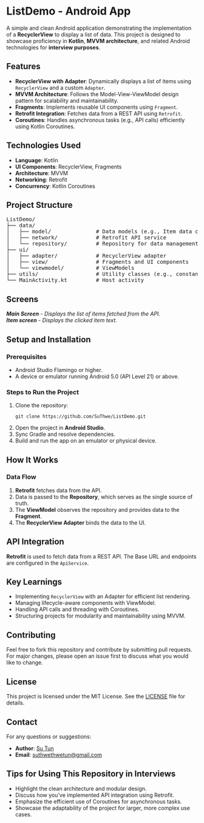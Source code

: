 <!DOCTYPE html>
<html>
<head>
</head>
<body>
<h1>ListDemo - Android App</h1>
<p>A simple and clean Android application demonstrating the implementation of a <b>RecyclerView</b> to display a list of data. 
This project is designed to showcase proficiency in <b>Kotlin</b>, <b>MVVM architecture</b>, and related Android technologies for <b>interview purposes</b>.</p>

<h2>Features</h2>
<ul>
<li><b>RecyclerView with Adapter</b>: Dynamically displays a list of items using <code>RecyclerView</code> and a custom <code>Adapter</code>.</li>
<li><b>MVVM Architecture</b>: Follows the Model-View-ViewModel design pattern for scalability and maintainability.</li>
<li><b>Fragments</b>: Implements reusable UI components using <code>Fragment</code>.</li>
<li><b>Retrofit Integration</b>: Fetches data from a REST API using <code>Retrofit</code>.</li>
<li><b>Coroutines</b>: Handles asynchronous tasks (e.g., API calls) efficiently using Kotlin Coroutines.</li>
</ul>

<h2>Technologies Used</h2>
<ul>
<li><b>Language</b>: Kotlin</li>
<li><b>UI Components</b>: RecyclerView, Fragments</li>
<li><b>Architecture</b>: MVVM</li>
<li><b>Networking</b>: Retrofit</li>
<li><b>Concurrency</b>: Kotlin Coroutines</li>
</ul>

<h2>Project Structure</h2>
<pre>
ListDemo/
├── data/
│   ├── model/              # Data models (e.g., Item data class)
│   ├── network/            # Retrofit API service
│   └── repository/         # Repository for data management
├── ui/
│   ├── adapter/            # RecyclerView adapter
│   ├── view/               # Fragments and UI components
│   └── viewmodel/          # ViewModels
├── utils/                  # Utility classes (e.g., constants, helpers)
└── MainActivity.kt         # Host activity
</pre>

<h2>Screens</h2>
<p>
<i><b>Main Screen</b> - Displays the list of items fetched from the API.</i><br>
<i><b>Item screen</b> - Displays the clicked item text. </i>
</p>

<h2>Setup and Installation</h2>
<h3>Prerequisites</h3>
<ul>
<li>Android Studio Flamingo or higher.</li>
<li>A device or emulator running Android 5.0 (API Level 21) or above.</li>
</ul>

<h3>Steps to Run the Project</h3>
<ol>
<li>Clone the repository:
  <pre><code>git clone https://github.com/SuThwe/ListDemo.git</code></pre>
</li>
<li>Open the project in <b>Android Studio</b>.</li>
<li>Sync Gradle and resolve dependencies.</li>
<li>Build and run the app on an emulator or physical device.</li>
</ol>

<h2>How It Works</h2>

<h3>Data Flow</h3>
<ol>
<li><b>Retrofit</b> fetches data from the API.</li>
<li>Data is passed to the <b>Repository</b>, which serves as the single source of truth.</li>
<li>The <b>ViewModel</b> observes the repository and provides data to the <b>Fragment</b>.</li>
<li>The <b>RecyclerView Adapter</b> binds the data to the UI.</li>
</ol>

<h2>API Integration</h2>
<p><b>Retrofit</b> is used to fetch data from a REST API. The Base URL and endpoints are configured in the <code>ApiService</code>.</p>

<h2>Key Learnings</h2>
<ul>
<li>Implementing <code>RecyclerView</code> with an Adapter for efficient list rendering.</li>
<li>Managing lifecycle-aware components with ViewModel.</li>
<li>Handling API calls and threading with Coroutines.</li>
<li>Structuring projects for modularity and maintainability using MVVM.</li>
</ul>

<h2>Contributing</h2>
<p>Feel free to fork this repository and contribute by submitting pull requests. For major changes, please open an issue first to discuss what you would like to change.</p>

<h2>License</h2>
<p>This project is licensed under the MIT License. See the <a href="LICENSE">LICENSE</a> file for details.</p>

<h2>Contact</h2>
<p>For any questions or suggestions:</p>
<ul>
<li><b>Author</b>: <a href="https://github.com/SuThwe">Su Tun</a></li>
<li><b>Email</b>: <a href="mailto:example@domain.com">suthwethwetun@gmail.com</a></li>
</ul>

<h2>Tips for Using This Repository in Interviews</h2>
<ul>
<li>Highlight the clean architecture and modular design.</li>
<li>Discuss how you’ve implemented API integration using Retrofit.</li>
<li>Emphasize the efficient use of Coroutines for asynchronous tasks.</li>
<li>Showcase the adaptability of the project for larger, more complex use cases.</li>
</ul>

</body>
</html>
